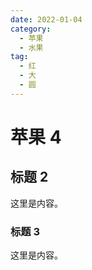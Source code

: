 ```yaml
---
date: 2022-01-04
category:
  - 苹果
  - 水果
tag:
  - 红
  - 大
  - 圆
---
```


<!-- more -->

# 苹果 4

## 标题 2

这里是内容。

### 标题 3

这里是内容。
